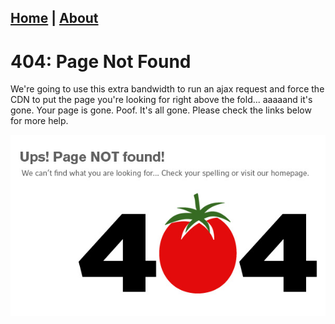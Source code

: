 
## [Home](https://ga0wei.github.io/)    |   [About](about)

# 404: Page Not Found



We're going to use this extra bandwidth to run an ajax request and force the CDN to put the page you're looking for right above the fold... aaaaand it's gone. Your page is gone. Poof. It's all gone. Please check the links below for more help.



![404](assets/404.jpg)